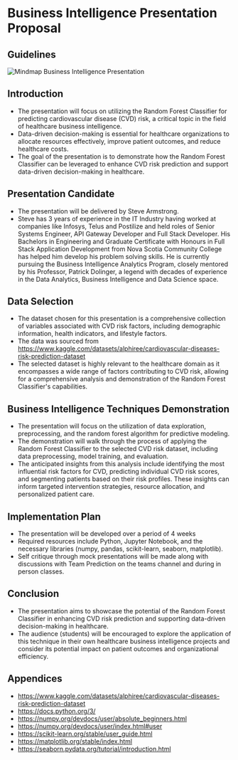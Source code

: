 # Business Intelligence Presentation Proposal

## Guidelines

![Mindmap Business Intelligence Presentation](https://raw.githubusercontent.com/stevearmstrong-dev/nscc-capstone/docs/readme-updates/diagrams/Mindmap_Business_Intelligence_Presentation.png)


## Introduction
- The presentation will focus on utilizing the Random Forest Classifier for predicting cardiovascular disease (CVD) risk, a critical topic in the field of healthcare business intelligence.
- Data-driven decision-making is essential for healthcare organizations to allocate resources effectively, improve patient outcomes, and reduce healthcare costs.
- The goal of the presentation is to demonstrate how the Random Forest Classifier can be leveraged to enhance CVD risk prediction and support data-driven decision-making in healthcare.

## Presentation Candidate
- The presentation will be delivered by Steve Armstrong.
- Steve has 3 years of experience in the IT Industry having worked at companies like Infosys, Telus and Postilize and held roles of Senior Systems Engineer, API Gateway Developer and Full Stack Developer. His Bachelors in Engineering and Graduate Certificate with Honours in Full Stack Application Development from Nova Scotia Community College has helped him develop his problem solving skills. He is currently pursuing the Business Intelligence Analytics Program, closely mentored by his Professor, Patrick Dolinger, a legend with decades of experience in the Data Analytics, Business Intelligence and Data Science space.

## Data Selection
- The dataset chosen for this presentation is a comprehensive collection of variables associated with CVD risk factors, including demographic information, health indicators, and lifestyle factors.
- The data was sourced from https://www.kaggle.com/datasets/alphiree/cardiovascular-diseases-risk-prediction-dataset
- The selected dataset is highly relevant to the healthcare domain as it encompasses a wide range of factors contributing to CVD risk, allowing for a comprehensive analysis and demonstration of the Random Forest Classifier's capabilities.

## Business Intelligence Techniques Demonstration
- The presentation will focus on the utilization of data exploration, preprocessing, and the random forest algorithm for predictive modeling.
- The demonstration will walk through the process of applying the Random Forest Classifier to the selected CVD risk dataset, including data preprocessing, model training, and evaluation.
- The anticipated insights from this analysis include identifying the most influential risk factors for CVD, predicting individual CVD risk scores, and segmenting patients based on their risk profiles. These insights can inform targeted intervention strategies, resource allocation, and personalized patient care.

## Implementation Plan
- The presentation will be developed over a period of 4 weeks
- Required resources include Python, Jupyter Notebook, and the necessary libraries (numpy, pandas, scikit-learn, seaborn, matplotlib).
- Self critique through mock presentations will be made along with discussions with Team Prediction on the teams channel and during in person classes. 

## Conclusion
- The presentation aims to showcase the potential of the Random Forest Classifier in enhancing CVD risk prediction and supporting data-driven decision-making in healthcare.
- The audience (students) will be encouraged to explore the application of this technique in their own healthcare business intelligence projects and consider its potential impact on patient outcomes and organizational efficiency.

## Appendices
- https://www.kaggle.com/datasets/alphiree/cardiovascular-diseases-risk-prediction-dataset
- https://docs.python.org/3/
- https://numpy.org/devdocs/user/absolute_beginners.html
- https://numpy.org/devdocs/user/index.html#user
- https://scikit-learn.org/stable/user_guide.html
- https://matplotlib.org/stable/index.html
- https://seaborn.pydata.org/tutorial/introduction.html
